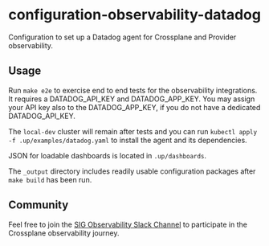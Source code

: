 # configuration-observability-datadog
Configuration to set up a Datadog agent for Crossplane 
and Provider observability.

## Usage
Run `make e2e` to exercise end to end tests for the observability
integrations. It requires a DATADOG_API_KEY and DATADOG_APP_KEY. 
You may assign your API key also to the DATADOG_APP_KEY, if you
do not have a dedicated DATADOG_API_KEY.

The `local-dev` cluster will remain after tests and you can run
`kubectl apply -f .up/examples/datadog.yaml` to install the agent
 and its dependencies.

JSON for loadable dashboards is located in `.up/dashboards`.

The `_output` directory includes readily usable configuration packages
after `make build` has been run.

## Community
Feel free to join the
[SIG Observability Slack Channel](https://crossplane.slack.com/archives/C061GNH3LA0)
to participate in the Crossplane observability journey.
